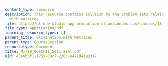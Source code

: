 ```yaml
---
content_type: resource
description: This resource contains solution to the problem sets related to elimination
  with matrices.
file: https://ol-ocw-studio-app-production.s3.amazonaws.com/courses/18-06sc-linear-algebra-fall-2011/43e6b5f1175983c7220ce471d4a93317_MIT18_06SCF11_Ses1.2sol.pdf
file_type: application/pdf
learning_resource_types: []
parent_title: Elimination with Matrices
parent_type: CourseSection
resourcetype: Document
title: MIT18_06SCF11_Ses1.2sol.pdf
uid: 43e6b5f1-1759-83c7-220c-e471d4a93317
---
```


